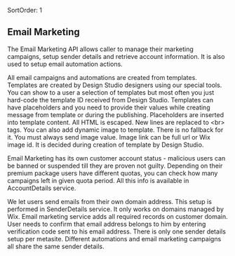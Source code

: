 SortOrder: 1
## Email Marketing

The Email Marketing API allows caller to manage their marketing campaigns, setup sender details and retrieve account information. 
It is also used to setup email automation actions.

All email campaigns and automations are created from templates. 
Templates are created by Design Studio designers using our special tools. 
You can show to a user a selection of templates but most often you just hard-code the template ID received from Design Studio.
Templates can have placeholders and you need to provide their values while creating message from template or during the publishing. 
Placeholders are inserted into template content. 
All HTML is escaped. New lines are replaced to \<br> tags.
You can also add dynamic image to template. There is no fallback for it. You must always send image value.
Image link can be full url or Wix image id. It is decided during creation of template by Design Studio.

Email Marketing has its own customer account status - malicious users can be banned or suspended till they are proven not guilty. 
Depending on their premium package users have different quotas, you can check how many campaigns left in given quota period.
All this info is available in AccountDetails service.

We let users send emails from their own domain address. This setup is performed in SenderDetails service. 
It only works on domains managed by Wix. Email marketing service adds all required records on customer domain.
User needs to confirm that email address belongs to him by entering verification code sent to his email address.
There is only one sender details setup per metasite. 
Different automations and email marketing campaigns all share the same sender details.

 